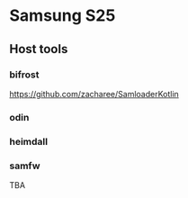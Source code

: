 # Samsung S25



## Host tools


### bifrost
https://github.com/zacharee/SamloaderKotlin


### odin

### heimdall

### samfw

TBA

